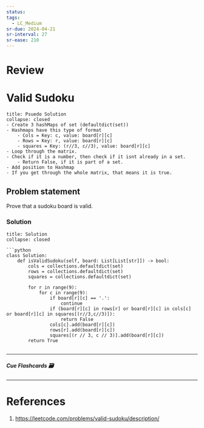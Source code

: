 ```yaml
---
status: 
tags:
  - LC_Medium
sr-due: 2024-04-21
sr-interval: 27
sr-ease: 210
---
```

# Review

# Valid Sudoku
```ad-tldr
title: Psuedo Solution
collapse: closed
- Create 3 hashMaps of set (defaultdict(set))
- Hashmaps have this type of format
	- Cols = Key: c, value: board[r][c]
	- Rows = Key: r, value: board[r][c]
	- squares = Key: (r//3, c//3), value: board[r][c]
- Loop through the matrix.
- Check if it is a number, then check if it isnt already in a set.
	- Return False, if it is part of a set.
- Add position to Hashmap
- If you get through the whole matrix, that means it is true.

```
## Problem statement
Prove that a sudoku board is valid.

### Solution
```ad-tldr
title: Solution
collapse: closed

```python
class Solution:
    def isValidSudoku(self, board: List[List[str]]) -> bool:
        cols = collections.defaultdict(set)
        rows = collections.defaultdict(set)
        squares = collections.defaultdict(set)

        for r in range(9):
            for c in range(9):
                if board[r][c] == '.':
                    continue
                if (board[r][c] in rows[r] or board[r][c] in cols[c] or board[r][c] in squares[(r//3,c//3)]):
                    return False
                cols[c].add(board[r][c])
                rows[r].add(board[r][c])
                squares[(r // 3, c // 3)].add(board[r][c])
        return True
        

```

---
##### Cue Flashcards 🗃

---
# References
1. https://leetcode.com/problems/valid-sudoku/description/

